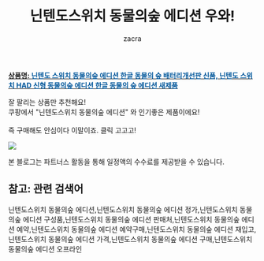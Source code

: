﻿---
layout: post
title:  "닌텐도스위치 동물의숲 에디션 우와!"
author: zacra
categories: [ 아이템 ]
tags: [닌텐도스위치 동물의숲 에디션,닌텐도스위치 동물의숲 에디션 정가,닌텐도스위치 동물의숲 에디션 구성품,닌텐도스위치 동물의숲 에디션 판매처,닌텐도스위치 동물의숲 에디션 예약,닌텐도스위치 동물의숲 에디션 예약구매,닌텐도스위치 동물의숲 에디션 재입고,닌텐도스위치 동물의숲 에디션 가격,닌텐도스위치 동물의숲 에디션 구매,닌텐도스위치 동물의숲 에디션 오프라인]
image: https://static.coupangcdn.com/image/vendor_inventory/5f61/ae21e1c8c0bef1bfa3d750aca7201c3b49d4187272590dc773fd33b8a00e.jpg 
description: "쿠팡에서 닌텐도스위치 동물의숲 에디션 관련 상품으로 가장 잘팔리는 제품 중 하나라는 사실!!."
rating: 4.5
---

<a href="https://link.coupang.com/re/AFFSDP?lptag=AF8407795&pageKey=1681603622&itemId=2864549329&vendorItemId=71348031505&traceid=V0-153-05bfe25ed718dd6d"><b>상품명: <font color='#01579B'>닌텐도 스위치 동물의숲 에디션 한글 동물의 숲 배터리개선판 신품, 닌텐도 스위치 HAD 신형 동물의숲 에디션 한글 동물의 숲 에디션 새제품</font></b></a>

잘 팔리는 상품만 추천해요!<br/>
쿠팡에서 "닌텐도스위치 동물의숲 에디션" 와 인기좋은 제품이에요!<br/><br/>
즉 구매해도 안심이다 이말이죠. 클릭 고고고! <br/>



<a href="https://link.coupang.com/re/AFFSDP?lptag=AF8407795&pageKey=1681603622&itemId=2864549329&vendorItemId=71348031505&traceid=V0-153-05bfe25ed718dd6d"><img src="https://thumbnail10.coupangcdn.com/thumbnails/remote/q89/image/vendor_inventory/0b67/b20ca4e2c6e81f4a75a6a28c621c462195f3d167f3714479990e6142c7d7.jpg"></a> 

본 블로그는 파트너스 활동을 통해 일정액의 수수료를 제공받을 수 있습니다.

## 참고: 관련 검색어    
닌텐도스위치 동물의숲 에디션,닌텐도스위치 동물의숲 에디션 정가,닌텐도스위치 동물의숲 에디션 구성품,닌텐도스위치 동물의숲 에디션 판매처,닌텐도스위치 동물의숲 에디션 예약,닌텐도스위치 동물의숲 에디션 예약구매,닌텐도스위치 동물의숲 에디션 재입고,닌텐도스위치 동물의숲 에디션 가격,닌텐도스위치 동물의숲 에디션 구매,닌텐도스위치 동물의숲 에디션 오프라인
